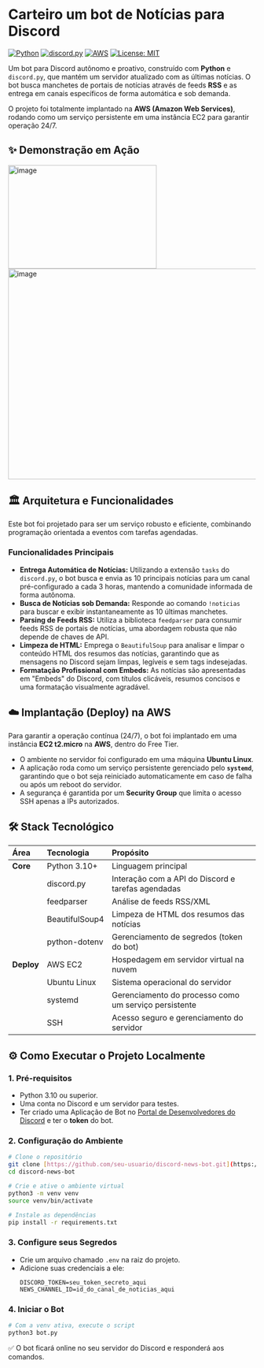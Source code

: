 # Carteiro um bot de Notícias para Discord

[![Python](https://img.shields.io/badge/Python-3.10+-blue.svg)](https://www.python.org/)
[![discord.py](https://img.shields.io/badge/discord.py-2.3-7289DA.svg)](https://discordpy.readthedocs.io/en/latest/)
[![AWS](https://img.shields.io/badge/Deploy-AWS%20EC2-FF9900.svg)](https://aws.amazon.com/ec2/)
[![License: MIT](https://img.shields.io/badge/License-MIT-yellow.svg)](https://opensource.org/licenses/MIT)

Um bot para Discord autônomo e proativo, construído com **Python** e `discord.py`, que mantém um servidor atualizado com as últimas notícias. O bot busca manchetes de portais de notícias através de feeds **RSS** e as entrega em canais específicos de forma automática e sob demanda.

O projeto foi totalmente implantado na **AWS (Amazon Web Services)**, rodando como um serviço persistente em uma instância EC2 para garantir operação 24/7.

## ✨ Demonstração em Ação

<img width="302" height="210" alt="image" src="https://github.com/user-attachments/assets/a42dbedf-3157-49d2-8937-228dfa16d508" />
<img width="663" height="428" alt="image" src="https://github.com/user-attachments/assets/e7a866a4-2e5b-4d60-aa49-1ff3d0278626" />


## 🏛️ Arquitetura e Funcionalidades

Este bot foi projetado para ser um serviço robusto e eficiente, combinando programação orientada a eventos com tarefas agendadas.

### Funcionalidades Principais
-   **Entrega Automática de Notícias:** Utilizando a extensão `tasks` do `discord.py`, o bot busca e envia as 10 principais notícias para um canal pré-configurado a cada 3 horas, mantendo a comunidade informada de forma autônoma.
-   **Busca de Notícias sob Demanda:** Responde ao comando `!noticias` para buscar e exibir instantaneamente as 10 últimas manchetes.
-   **Parsing de Feeds RSS:** Utiliza a biblioteca `feedparser` para consumir feeds RSS de portais de notícias, uma abordagem robusta que não depende de chaves de API.
-   **Limpeza de HTML:** Emprega o `BeautifulSoup` para analisar e limpar o conteúdo HTML dos resumos das notícias, garantindo que as mensagens no Discord sejam limpas, legíveis e sem tags indesejadas.
-   **Formatação Profissional com Embeds:** As notícias são apresentadas em "Embeds" do Discord, com títulos clicáveis, resumos concisos e uma formatação visualmente agradável.

## ☁️ Implantação (Deploy) na AWS

Para garantir a operação contínua (24/7), o bot foi implantado em uma instância **EC2 t2.micro** na **AWS**, dentro do Free Tier.

-   O ambiente no servidor foi configurado em uma máquina **Ubuntu Linux**.
-   A aplicação roda como um serviço persistente gerenciado pelo **`systemd`**, garantindo que o bot seja reiniciado automaticamente em caso de falha ou após um reboot do servidor.
-   A segurança é garantida por um **Security Group** que limita o acesso SSH apenas a IPs autorizados.

## 🛠️ Stack Tecnológico

| Área | Tecnologia | Propósito |
| :--- | :--- | :--- |
| **Core** | Python 3.10+ | Linguagem principal |
| | discord.py | Interação com a API do Discord e tarefas agendadas |
| | feedparser | Análise de feeds RSS/XML |
| | BeautifulSoup4 | Limpeza de HTML dos resumos das notícias |
| | python-dotenv | Gerenciamento de segredos (token do bot) |
| **Deploy** | AWS EC2 | Hospedagem em servidor virtual na nuvem |
| | Ubuntu Linux | Sistema operacional do servidor |
| | systemd | Gerenciamento do processo como um serviço persistente |
| | SSH | Acesso seguro e gerenciamento do servidor |

## ⚙️ Como Executar o Projeto Localmente

### 1. Pré-requisitos
-   Python 3.10 ou superior.
-   Uma conta no Discord e um servidor para testes.
-   Ter criado uma Aplicação de Bot no [Portal de Desenvolvedores do Discord](https://discord.com/developers/applications) e ter o **token** do bot.

### 2. Configuração do Ambiente
```bash
# Clone o repositório
git clone [https://github.com/seu-usuario/discord-news-bot.git](https://github.com/seu-usuario/discord-news-bot.git)
cd discord-news-bot

# Crie e ative o ambiente virtual
python3 -m venv venv
source venv/bin/activate

# Instale as dependências
pip install -r requirements.txt
```

### 3. Configure seus Segredos
-   Crie um arquivo chamado `.env` na raiz do projeto.
-   Adicione suas credenciais a ele:
    ```
    DISCORD_TOKEN=seu_token_secreto_aqui
    NEWS_CHANNEL_ID=id_do_canal_de_noticias_aqui
    ```

### 4. Iniciar o Bot
```bash
# Com a venv ativa, execute o script
python3 bot.py
```
✅ O bot ficará online no seu servidor do Discord e responderá aos comandos.
